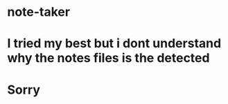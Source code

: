 # note-taker

# I tried my best but i dont understand why the notes files is the detected 

# Sorry
